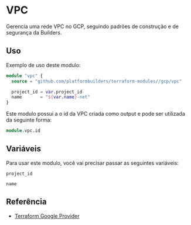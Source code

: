 
# VPC

Gerencia uma rede VPC no GCP, seguindo padrões de construção e de segurança da Builders.

## Uso

Exemplo de uso deste modulo:

```terraform
module "vpc" {
  source = "github.com/platformbuilders/terraform-modules//gcp/vpc"

  project_id = var.project_id
  name       = "${var.name}-net"
}
```

Este modulo possui a o id da VPC criada como output e pode ser utilizada da seguinte forma:

```terraform
module.vpc.id
```

## Variáveis

Para usar este modulo, você vai precisar passar as seguintes variáveis:

`project_id`

`name`


## Referência

 - [Terraform Google Provider](https://registry.terraform.io/providers/hashicorp/google/latest/docs/resources/compute_network)

